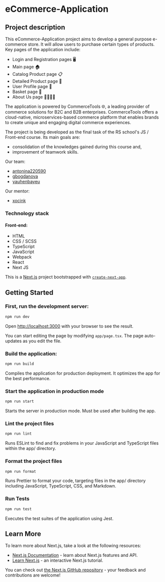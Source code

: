 # eCommerce-Application

## Project description

This eCommerce-Application project aims to develop a general purpose e-commerce store. It will allow users to purchase certain types of products.
Key pages of the application include:

- Login and Registration pages 🖥️
- Main page 🏠
- Catalog Product page 📋
- Detailed Product page 🔎
- User Profile page 👤
- Basket page 🛒
- About Us page 🙋‍♂️🙋‍♀️

The application is powered by CommerceTools 🌐, a leading provider of commerce solutions for B2C and B2B enterprises. CommerceTools offers a cloud-native, microservices-based commerce platform that enables brands to create unique and engaging digital commerce experiences.

The project is being developed as the final task of the RS school's JS / Front-end course. Its main goals are:

- consolidation of the knowledges gained during this course and,
- improvement of teamwork skills.

Our team:

- [antonina220590](https://github.com/antonina220590)
- [gbogdanova](https://github.com/gbogdanova)
- [yauhenbayeu](https://github.com/yauhenbayeu)

Our mentor:

- [xocink](https://app.rs.school/profile?githubId=xocink)

### Technology stack

#### Front-end:

- HTML
- CSS / SCSS
- TypeScript
- JavaScript
- Webpack
- React
- Next JS

This is a [Next.js](https://nextjs.org/) project bootstrapped with [`create-next-app`](https://github.com/vercel/next.js/tree/canary/packages/create-next-app).

## Getting Started

### First, run the development server:

```bash
npm run dev
```

Open [http://localhost:3000](http://localhost:3000) with your browser to see the result.

You can start editing the page by modifying `app/page.tsx`. The page auto-updates as you edit the file.

### Build the application:

```bash
npm run build
```

Compiles the application for production deployment. It optimizes the app for the best performance.

### Start the application in production mode

```bash
npm run start
```

Starts the server in production mode. Must be used after building the app.

### Lint the project files

```bash
npm run lint
```

Runs ESLint to find and fix problems in your JavaScript and TypeScript files within the app/ directory.

### Format the project files

```bash
npm run format
```

Runs Prettier to format your code, targeting files in the app/ directory including JavaScript, TypeScript, CSS, and Markdown.

### Run Tests

```bash
npm run test
```

Executes the test suites of the application using Jest.

## Learn More

To learn more about Next.js, take a look at the following resources:

- [Next.js Documentation](https://nextjs.org/docs) - learn about Next.js features and API.
- [Learn Next.js](https://nextjs.org/learn) - an interactive Next.js tutorial.

You can check out [the Next.js GitHub repository](https://github.com/vercel/next.js/) - your feedback and contributions are welcome!

